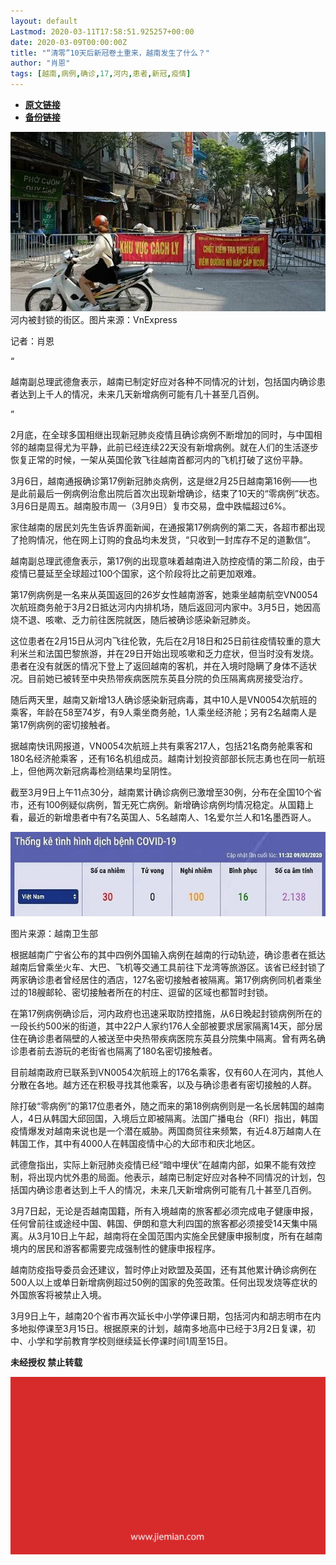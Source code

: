 ```yaml
---
layout: default
Lastmod: 2020-03-11T17:58:51.925257+00:00
date: 2020-03-09T00:00:00Z
title: "“清零”10天后新冠卷土重来，越南发生了什么？"
author: "肖恩"
tags: [越南,病例,确诊,17,河内,患者,新冠,疫情]
---
```


* [**原文链接**](https://mp.weixin.qq.com/s/VblQCq8DUl0hMUab869nDg)
* [**备份链接**](http://archive.today/YBQ4z)


![](/images/post/194cbe53dbe3f698692fb76718341038.jpg)河内被封锁的街区。图片来源：VnExpress

记者：肖恩  

“

  

越南副总理武德詹表示，越南已制定好应对各种不同情况的计划，包括国内确诊患者达到上千人的情况，未来几天新增病例可能有几十甚至几百例。

  

”

2月底，在全球多国相继出现新冠肺炎疫情且确诊病例不断增加的同时，与中国相邻的越南显得尤为平静，此前已经连续22天没有新增病例。就在人们的生活逐步恢复正常的时候，一架从英国伦敦飞往越南首都河内的飞机打破了这份平静。

3月6日，越南通报确诊第17例新冠肺炎病例，这是继2月25日越南第16例——也是此前最后一例病例治愈出院后首次出现新增确诊，结束了10天的“零病例”状态。3月6日是周五。越南股市周一（3月9日）复市交易，盘中跌幅超过6%。  

家住越南的居民刘先生告诉界面新闻，在通报第17例病例的第二天，各超市都出现了抢购情况，他在网上订购的食品均未发货，“只收到一封库存不足的道歉信”。

越南副总理武德詹表示，第17例的出现意味着越南进入防控疫情的第二阶段，由于疫情已蔓延至全球超过100个国家，这个阶段将比之前更加艰难。

第17例病例是一名来从英国返回的26岁女性越南游客，她乘坐越南航空VN0054次航班商务舱于3月2日抵达河内内排机场，随后返回河内家中。3月5日，她因高烧不退、咳嗽、乏力前往医院就医，随后被确诊感染新冠肺炎。

这位患者在2月15日从河内飞往伦敦，先后在2月18日和25日前往疫情较重的意大利米兰和法国巴黎旅游，并在29日开始出现咳嗽和乏力症状，但当时没有发烧。患者在没有就医的情况下登上了返回越南的客机，并在入境时隐瞒了身体不适状况。目前她已被转至中央热带疾病医院东英县分院的负压隔离病房接受治疗。

随后两天里，越南又新增13人确诊感染新冠病毒，其中10人是VN0054次航班的乘客，年龄在58至74岁，有9人乘坐商务舱，1人乘坐经济舱；另有2名越南人是第17例病例的密切接触者。

据越南快讯网报道，VN0054次航班上共有乘客217人，包括21名商务舱乘客和180名经济舱乘客 ，还有16名机组成员。越南计划投资部部长阮志勇也在同一航班上，但他两次新冠病毒检测结果均呈阴性。

截至3月9日上午11点30分，越南累计确诊病例已激增至30例，分布在全国10个省市，还有100例疑似病例，暂无死亡病例。新增确诊病例均情况稳定。从国籍上看，最近的新增患者中有7名英国人、5名越南人、1名爱尔兰人和1名墨西哥人。

![](/images/post/4838ef882ebc0d7cf67b5daaf8bf843a.jpg)

图片来源：越南卫生部

根据越南广宁省公布的其中四例外国输入病例在越南的行动轨迹，确诊患者在抵达越南后曾乘坐火车、大巴、飞机等交通工具前往下龙湾等旅游区。该省已经封锁了两家确诊患者曾经居住的酒店，127名密切接触者被隔离。第17例病例同机者乘坐过的18艘邮轮、密切接触者所在的村庄、逗留的区域也都暂时封锁。

在第17例病例确诊后，河内政府也迅速采取防控措施，从6日晚起封锁病例所在的一段长约500米的街道，其中22户人家约176人全部被要求居家隔离14天，部分居住在确诊患者隔壁的人被送至中央热带疾病医院东英县分院集中隔离。曾有两名确诊患者前去游玩的老街省也隔离了180名密切接触者。

目前越南政府已联系到VN0054次航班上的176名乘客，仅有60人在河内，其他人分散在各地。越方还在积极寻找其他乘客，以及与确诊患者有密切接触的人群。

除打破“零病例”的第17位患者外，随之而来的第18例病例则是一名长居韩国的越南人，4日从韩国大邱回国，入境后立即被隔离。法国广播电台（RFI）指出，韩国疫情爆发对越南来说也是一个潜在威胁。两国商贸往来频繁，有近4.8万越南人在韩国工作，其中有4000人在韩国疫情中心的大邱市和庆北地区。

武德詹指出，实际上新冠肺炎疫情已经“暗中埋伏”在越南内部，如果不能有效控制，将出现内忧外患的局面。他表示，越南已制定好应对各种不同情况的计划，包括国内确诊患者达到上千人的情况，未来几天新增病例可能有几十甚至几百例。

3月7日起，无论是否越南国籍，所有入境越南的旅客都必须完成电子健康申报，任何曾前往或途经中国、韩国、伊朗和意大利四国的旅客都必须接受14天集中隔离。从3月10日上午起，越南将在全国范围内实施全民健康申报制度，所有在越南境内的居民和游客都需要完成强制性的健康申报程序。

越南防疫指导委员会还建议，暂时停止对欧盟及英国，还有其他累计确诊病例在500人以上或单日新增病例超过50例的国家的免签政策。任何出现发烧等症状的外国旅客将被禁止入境。

3月9日上午，越南20个省市再次延长中小学停课日期，包括河内和胡志明市在内多地拟停课至3月15日。根据原来的计划，越南多地高中已经于3月2日复课，初中、小学和学前教育学校则继续延长停课时间1周至15日。

  

**未经授权 禁止转载**

  

  

![](/images/post/3ef9527fd7edfb43b0c70486c7a956af.jpg)

